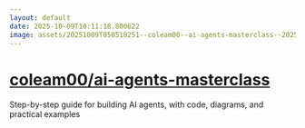 ```yaml
---
layout: default
date: 2025-10-09T10:11:18.800622
image: assets/20251009T050518251--coleam00--ai-agents-masterclass--20251009T051330665--cropped.png
---
```


# [coleam00/ai-agents-masterclass](https://github.com/coleam00/ai-agents-masterclass)

Step-by-step guide for building AI agents, with code, diagrams, and practical examples
